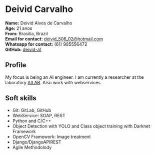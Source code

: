 # Deivid Carvalho

**Name:** Deivid Alves de Carvalho<br>
**Age:** 21 anos<br>
**From:** Brasília, Brazil<br>
**Email for contact:** deivid_506_02@hotmail.com<br>
**Whatsapp for contact:** (61) 985556472<br>
**GitHub:** [deivid-a1](https://github.com/deivid-a1)<br>

## Profile
My focus is being an AI engineer. I am currently a researcher at the laboratory [AILAB](https://ailab.unb.br/). Also work with webservices.

## Soft skills
* Git: GitLab, GitHub
* WebService: SOAP, REST
* Python and C/C++
* Object Detection with YOLO and Class object training with Darknet Framework
* OpenCV Framework: Image treatment
* Django/DjangoAPIREST
* Agile Methodolody
